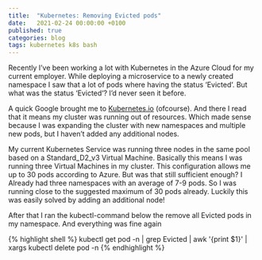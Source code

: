 ```yaml
---
title:  "Kubernetes: Removing Evicted pods"
date:   2021-02-24 00:00:00 +0100
published: true
categories: blog
tags: kubernetes k8s bash
---
```

Recently I’ve been working a lot with Kubernetes in the Azure Cloud for my current employer. While deploying a microservice to a newly created namespace I saw that a lot of pods where having the status ‘Evicted‘. But what was the status ‘Evicted‘? I’d never seen it before.

A quick Google brought me to [Kubernetes.io][1] (ofcourse). And there I read that it means my cluster was running out of resources. Which made sense because I was expanding the cluster with new namespaces and multiple new pods, but I haven’t added any additional nodes.

My current Kubernetes Service was running three nodes in the same pool based on a Standard_D2_v3 Virtual Machine. Basically this means I was running three Virtual Machines in my cluster.
This configuration allows me up to 30 pods according to Azure. But was that still sufficient enough? I Already had three namespaces with an average of 7-9 pods. So I was running close to the suggested maximum of 30 pods already.
Luckily this was easily solved by adding an additional node!

After that I ran the kubectl-command below the remove all Evicted pods in my namespace. And everything was fine again

{% highlight shell %}
kubectl get pod -n <my-namespace> | grep Evicted | awk '{print $1}' | xargs kubectl delete pod -n <my-namespace>
{% endhighlight %}

[1]: https://kubernetes.io/docs/tasks/administer-cluster/out-of-resource/